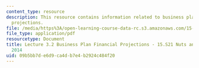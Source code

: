 ```yaml
---
content_type: resource
description: This resource contains information related to business plan financial
  projections.
file: /media/https%3A/open-learning-course-data-rc.s3.amazonaws.com/15-s21-nuts-and-bolts-of-business-plans-january-iap-2014/09b5bb7de6d9ca4db7e4b2924c484f20_MIT15_S21IAP14_Session3.2.pdf
file_type: application/pdf
resourcetype: Document
title: Lecture 3.2 Business Plan Financial Projections - 15.S21 Nuts and Bolts IAP
  2014
uid: 09b5bb7d-e6d9-ca4d-b7e4-b2924c484f20
---
```

